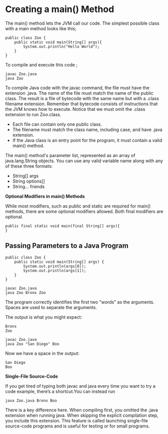 # Creating a main() Method

The main() method lets the JVM call our code. The simplest possible class with a main method looks like this;

```
public class Zoo {
    public static void main(String[] args){
        System.out.println("Hello World");
    }
}
```

To compile and execute this code ;

```
javac Zoo.java
java Zoo
```

To compile Java code with the javac command, the file must have the extension .java. The name of the file must match the
name of the public class. The result is a file of bytecode with the same name but with a .class filename extension.
Remember that bytecode consists of instructions that the JVM knows how to execute. Notice that we must omit the .class
extension to run Zoo.class.

- Each file can contain only one public class.
- The filename must match the class name, including case, and have .java extension.
- If the Java class is an entry point for the program, it must contain a valid main() method.

The main() method's parameter list, represented as an array of java.lang.String objects. You can use any valid variable
name along with any of these three formats:

- String[] args
- String options[]
- String... friends

**Optional Modifiers in main() Methods**

While most modifiers, such as public and static are required for main() methods, there are some optional modifiers
allowed.
Both final modifiers are optional.

```
public final static void main(final String[] args){
}
```

## Passing Parameters to a Java Program

```
public class Zoo {
    public static void main(String[] args) {
        System.out.println(args[0]);
        System.out.println(args[1]);
    }
}
```
```
javac Zoo.java
java Zoo Bronx Zoo
```

The program correctly identifies the first two "words" as the arguments. Spaces are used to separate the arguments.

The output is what you might expect:

```
Bronx
Zoo
```

```
javac Zoo.java
java Zoo "San Diego" Boo
```

Now we have a space in the output:

```
San Diego
Boo
```

**Single-File Source-Code**

If you get tired of typing both javac and java every time you want to try a code example, there’s a shortcut.You can
instead run

```
java Zoo.java Bronx Boo
```

There is a key difference here. When compiling first, you omitted the .java extension when running java. When skipping
the explicit compilation step, you include this extension. This feature is called launching single-file source-code
programs and is useful for testing or for small programs.
